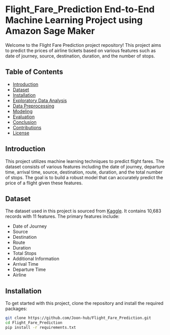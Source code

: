 # Flight_Fare_Prediction End-to-End Machine Learning Project using Amazon Sage Maker

Welcome to the Flight Fare Prediction project repository! This project aims to predict the prices of airline tickets based on various features such as date of journey, source, destination, duration, and the number of stops.

## Table of Contents
- [Introduction](#introduction)
- [Dataset](#dataset)
- [Installation](#installation)
- [Exploratory Data Analysis](#exploratory-data-analysis)
- [Data Preprocessing](#data-preprocessing)
- [Modeling](#modeling)
- [Evaluation](#evaluation)
- [Conclusion](#conclusion)
- [Contributions](#contributions)
- [License](#license)

## Introduction
This project utilizes machine learning techniques to predict flight fares. The dataset consists of various features including the date of journey, departure time, arrival time, source, destination, route, duration, and the total number of stops. The goal is to build a robust model that can accurately predict the price of a flight given these features.

## Dataset
The dataset used in this project is sourced from [Kaggle](https://www.kaggle.com/). It contains 10,683 records with 11 features. The primary features include:
- Date of Journey
- Source
- Destination
- Route
- Duration
- Total Stops
- Additional Information
- Arrival Time
- Departure Time
- Airline

## Installation
To get started with this project, clone the repository and install the required packages:

```bash
git clone https://github.com/Joon-hub/Flight_Fare_Prediction.git
cd Flight_Fare_Prediction
pip install -r requirements.txt
